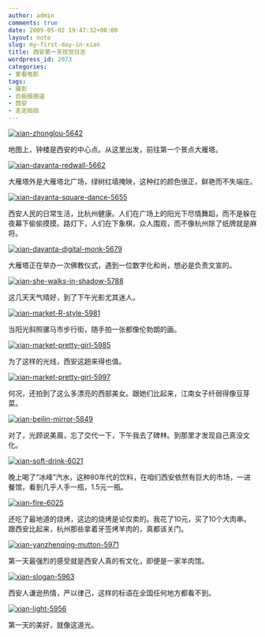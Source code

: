 ```yaml
---
author: admin
comments: true
date: 2009-05-02 19:47:32+00:00
layout: note
slug: my-first-day-in-xian
title: 西安第一天视觉日志
wordpress_id: 2073
categories:
- 爱看电影
tags:
- 摄影
- 白板报报道
- 西安
- 走走拍拍
---
```


[![xian-zhonglou-5642](http://farm4.static.flickr.com/3322/3492735249_98cde26b4c.jpg)](http://www.flickr.com/photos/lookoo/3492735249/)

地图上，钟楼是西安的中心点。从这里出发，前往第一个景点大雁塔。

[![xian-dayanta-redwall-5662](http://farm4.static.flickr.com/3326/3493554236_b2d2456ab6.jpg)](http://www.flickr.com/photos/lookoo/3493554236/)

大雁塔外是大雁塔北广场，绿树红墙掩映，这种红的颜色很正，鲜艳而不失端庄。

[![xian-dayanta-square-dance-5655](http://farm4.static.flickr.com/3605/3492735703_01ca2f7598.jpg)](http://www.flickr.com/photos/lookoo/3492735703/)

西安人民的日常生活，比杭州健康。人们在广场上的阳光下尽情舞蹈，而不是躲在夜幕下偷偷摸摸。路灯下，人们在下象棋，众人围观，而不像杭州除了纸牌就是麻将。

[![xian-dayanta-digital-monk-5679](http://farm4.static.flickr.com/3573/3493531206_3547b6bb12.jpg)](http://www.flickr.com/photos/lookoo/3493531206/)

大雁塔正在举办一次佛教仪式，遇到一位数字化和尚，想必是负责文宣的。

[![xian-she-walks-in-shadow-5788](http://farm4.static.flickr.com/3549/3493881441_c8105fa41a.jpg)](http://www.flickr.com/photos/lookoo/3493881441/)

这几天天气晴好，到了下午光影尤其迷人。

[![xian-market-R-style-5981](http://farm4.static.flickr.com/3620/3493881977_9c39d19a9c.jpg)](http://www.flickr.com/photos/lookoo/3493881977/)

当阳光斜照骡马市步行街，随手拍一张都像伦勃朗的画。

[![xian-market-pretty-girl-5985](http://farm4.static.flickr.com/3352/3493873605_cfa0e08d9d.jpg)](http://www.flickr.com/photos/lookoo/3493873605/)

为了这样的光线，西安这趟来得也值。

[![xian-market-pretty-girl-5997](http://farm4.static.flickr.com/3631/3494690192_8a12cf332e.jpg)](http://www.flickr.com/photos/lookoo/3494690192/)

何况，还拍到了这么多漂亮的西部美女。跟她们比起来，江南女子纤弱得像豆芽菜。

[![xian-beilin-mirror-5849](http://farm4.static.flickr.com/3583/3493863703_c1553a6e31.jpg)](http://www.flickr.com/photos/lookoo/3493863703/)

对了，光顾说美眉，忘了交代一下，下午我去了碑林。到那里才发现自己真没文化。

[![xian-soft-drink-6021](http://farm4.static.flickr.com/3622/3494685252_485df8c603.jpg)](http://www.flickr.com/photos/lookoo/3494685252/)

晚上喝了“冰峰”汽水，这种80年代的饮料，在咱们西安依然有巨大的市场，一进餐馆，看到几乎人手一瓶，1.5元一瓶。

[![xian-fire-6025](http://farm4.static.flickr.com/3640/3493861839_0359137007.jpg)](http://www.flickr.com/photos/lookoo/3493861839/)

还吃了最地道的烧烤，这边的烧烤是论仅卖的。我花了10元，买了10个大肉串。跟西安比起来，杭州那些拿着牙签烤羊肉的，真都该关门。

[![xian-yanzhenqing-mutton-5971](http://farm4.static.flickr.com/3664/3494695170_70d6e0a691.jpg)](http://www.flickr.com/photos/lookoo/3494695170/)

第一天最强烈的感受就是西安人真的有文化，即便是一家羊肉馆。

[![xian-slogan-5963](http://farm4.static.flickr.com/3568/3494697878_55cc7e8b4f.jpg)](http://www.flickr.com/photos/lookoo/3494697878/)

西安人谦逊热情，严以律己，这样的标语在全国任何地方都看不到。

[![xian-light-5956](http://farm4.static.flickr.com/3614/3494686052_438ddffb1c.jpg)](http://www.flickr.com/photos/lookoo/3494686052/)

第一天的美好，就像这道光。

